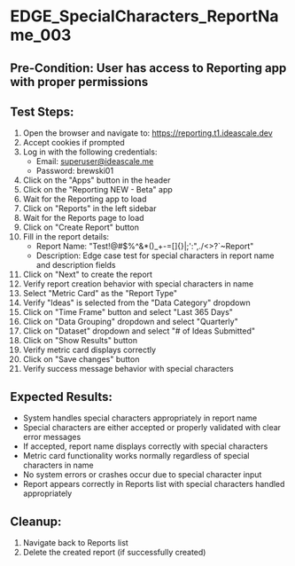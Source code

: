 # EDGE_SpecialCharacters_ReportName_003

## Pre-Condition: User has access to Reporting app with proper permissions

## Test Steps:
1. Open the browser and navigate to: https://reporting.t1.ideascale.dev
2. Accept cookies if prompted
3. Log in with the following credentials:
   - Email: superuser@ideascale.me
   - Password: brewski01
4. Click on the "Apps" button in the header
5. Click on the "Reporting NEW - Beta" app
6. Wait for the Reporting app to load
7. Click on "Reports" in the left sidebar
8. Wait for the Reports page to load
9. Click on "Create Report" button
10. Fill in the report details:
    - Report Name: "Test!@#$%^&*()_+-=[]{}|;':\",./<>?`~Report"
    - Description: Edge case test for special characters in report name and description fields
11. Click on "Next" to create the report
12. Verify report creation behavior with special characters in name
13. Select "Metric Card" as the "Report Type"
14. Verify "Ideas" is selected from the "Data Category" dropdown
15. Click on "Time Frame" button and select "Last 365 Days"
16. Click on "Data Grouping" dropdown and select "Quarterly"
17. Click on "Dataset" dropdown and select "# of Ideas Submitted"
18. Click on "Show Results" button
19. Verify metric card displays correctly
20. Click on "Save changes" button
21. Verify success message behavior with special characters

## Expected Results:
- System handles special characters appropriately in report name
- Special characters are either accepted or properly validated with clear error messages
- If accepted, report name displays correctly with special characters
- Metric card functionality works normally regardless of special characters in name
- No system errors or crashes occur due to special character input
- Report appears correctly in Reports list with special characters handled appropriately

## Cleanup:
1. Navigate back to Reports list
2. Delete the created report (if successfully created)